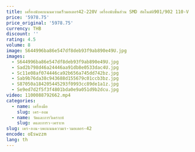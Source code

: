 ```yaml
---
title: เครื่องนับคะแนนความเร็วมอเตอร์42-220V เครื่องนับชิ้นส่วน SMD อัตโนมัติ901/902 110-V
price: '5978.75'
price_original: '5978.75'
currency: THB
discount: ''
rating: 4.5
volume: 8
image: S644996ba86e547df8deb93f9ab890e49U.jpg
images:
  - S644996ba86e547df8deb93f9ab890e49U.jpg
  - Sad2b798d46a24446aa91db8e0533dac4U.jpg
  - Sc11e08af074446ca92b656a745dd742bz.jpg
  - Sab9b76da38c943688d155679c01ccb3bz.jpg
  - S87050a184205445293f0993cc89de1a1z.jpg
  - Se9ed7d2f5f3f4801bda0e9a051d9b2dcu.jpg
video: 1100088792662.mp4
categories:
  - name: เครื่องมือ
    slug: เคร-องม
  - name: วัดและการวิเคราะห์
    slug: ดและการว-เคราะห
slug: เคร-องน-บคะแนนความเร-วมอเตอร-42
encode: oEswzzm
lang: th
---
```

  